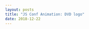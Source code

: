 ```yaml
---
layout: posts
title: "JS Conf Animation: DVD logo"
date: 2018-12-22
---
```


<style>
    .dvdlogoCanvas {
        background: #000;
        width: 400px;
        height: 300px;
    }
</style>

<div>
    <canvas id="myCanvas" class="dvdlogoCanvas"></canvas>
    <script>
    const c = document.getElementById('myCanvas');
    const maxWidth = window.innerWidth;
    const maxHeight = window.innerHeight;
    const ctx = c.getContext('2d');

    const img = new Image();
    img.src = 'https://tzyinc.github.io/blog/js_video_logo.png';

    // set up program constants
    c.width = maxWidth;
    c.height = maxHeight;

    // slow down by magnitude of frames, pauseGap = 1, render every 2 frames
    const pauseGap = 0;
    let pause = 0;

    let colorState = 0;
    // one sine cycle
    const colorMax = 2 * Math.PI;
    // 100 ticks to complete one sine cycle
    const colorJump = 2 * Math.PI / 1000;

    let x = 0;
    let y = 0;
    let vectorX = 1;
    let vectorY = 1;
    // using 3 sine curves offset at every thirds
    function setStrokeColor() {
      if (colorMax <= colorState) {
        colorState = 0;
      }
      const rnum = 128 * Math.sin(colorState) + 128;
      const rhex = (`00${Math.floor(rnum).toString(16)}`).slice(-2);
      const gnum = 128 * Math.sin(colorState + colorMax / 3) + 128;
      const ghex = (`00${Math.floor(gnum).toString(16)}`).slice(-2);
      const bnum = 128 * Math.sin(colorState + 2 * colorMax / 3) + 128;
      const bhex = (`00${Math.floor(bnum).toString(16)}`).slice(-2);
      ctx.fillStyle = `#${rhex}${ghex}${bhex}`;

      colorState += colorJump;
    }

    function moveCollision() {
      y += vectorY;
      x += vectorX;
      if (x <= 0 || x + img.width >= maxWidth - 1) {
        vectorX *= -1;
      }

      if (y <= 0 || y + img.height >= maxHeight - 1) {
        vectorY *= -1;
      }
    }

    function draw() {
      if (pause > pauseGap) {
        // reset

        console.log(img, img.width, img.height);
        setStrokeColor();
        ctx.globalCompositeOperation = 'source-over';
        ctx.fillRect(0, 0, maxWidth, maxHeight);
        ctx.globalCompositeOperation = 'destination-in';
        ctx.drawImage(img, x, y);
        pause = 0;
        moveCollision();
      }
      pause += 1;
    }

    // game loop
    let lastRender = 0;
    function loop(timestamp) {
      const progress = timestamp - lastRender;
      // cap at 60fps (theoretically)
      if (progress > 16) {
        ctx.beginPath();
        const timesToRender = Math.floor(progress / 16);
        for (let index = 0; index < timesToRender; index += 1) {
          draw();
        }
        ctx.stroke();
      }

      lastRender = timestamp;
      window.requestAnimationFrame(loop);
    }

    img.onload = function () {
      window.requestAnimationFrame(loop);
    };

    </script>
</div>
